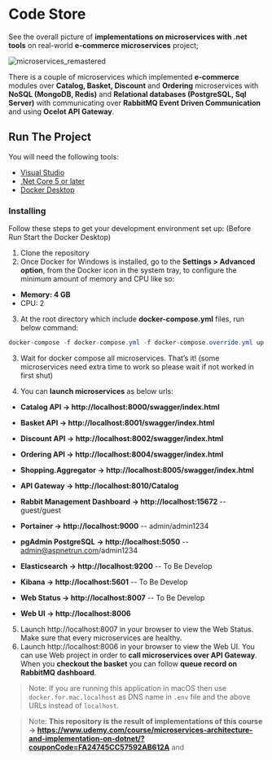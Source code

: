 # Code Store

See the overall picture of **implementations on microservices with .net tools** on real-world **e-commerce microservices** project;

![microservices_remastered](https://user-images.githubusercontent.com/1147445/110304529-c5b70180-800c-11eb-832b-a2751b5bda76.png)

There is a couple of microservices which implemented **e-commerce** modules over **Catalog, Basket, Discount** and **Ordering** microservices with **NoSQL (MongoDB, Redis)** and **Relational databases (PostgreSQL, Sql Server)** with communicating over **RabbitMQ Event Driven Communication** and using **Ocelot API Gateway**.


## Run The Project
You will need the following tools:

* [Visual Studio](https://visualstudio.microsoft.com/downloads/)
* [.Net Core 5 or later](https://dotnet.microsoft.com/download/dotnet-core/5)
* [Docker Desktop](https://www.docker.com/products/docker-desktop)

### Installing
Follow these steps to get your development environment set up: (Before Run Start the Docker Desktop)
1. Clone the repository
2. Once Docker for Windows is installed, go to the **Settings > Advanced option**, from the Docker icon in the system tray, to configure the minimum amount of memory and CPU like so:
* **Memory: 4 GB**
* CPU: 2
3. At the root directory which include **docker-compose.yml** files, run below command:
```csharp
docker-compose -f docker-compose.yml -f docker-compose.override.yml up -d
```
3. Wait for docker compose all microservices. That’s it! (some microservices need extra time to work so please wait if not worked in first shut)

4. You can **launch microservices** as below urls:

* **Catalog API -> http://localhost:8000/swagger/index.html**
* **Basket API -> http://localhost:8001/swagger/index.html**
* **Discount API -> http://localhost:8002/swagger/index.html**
* **Ordering API -> http://localhost:8004/swagger/index.html**
* **Shopping.Aggregator -> http://localhost:8005/swagger/index.html**
* **API Gateway -> http://localhost:8010/Catalog**
* **Rabbit Management Dashboard -> http://localhost:15672**   -- guest/guest
* **Portainer -> http://localhost:9000**   -- admin/admin1234
* **pgAdmin PostgreSQL -> http://localhost:5050**   -- admin@aspnetrun.com/admin1234
* **Elasticsearch -> http://localhost:9200** -- To Be Develop
* **Kibana -> http://localhost:5601** -- To Be Develop

* **Web Status -> http://localhost:8007** -- To Be Develop
* **Web UI -> http://localhost:8006**

5. Launch http://localhost:8007 in your browser to view the Web Status. Make sure that every microservices are healthy.
6. Launch http://localhost:8006 in your browser to view the Web UI. You can use Web project in order to **call microservices over API Gateway**. When you **checkout the basket** you can follow **queue record on RabbitMQ dashboard**.


>Note: If you are running this application in macOS then use `docker.for.mac.localhost` as DNS name in `.env` file and the above URLs instead of `localhost`.

>Note: **This repository is the result of implementations of this course -> https://www.udemy.com/course/microservices-architecture-and-implementation-on-dotnet/?couponCode=FA24745CC57592AB612A** and 